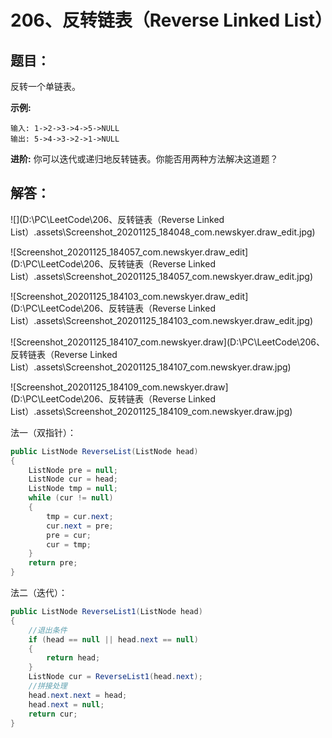 # 206、反转链表（Reverse Linked List）

## 题目：

反转一个单链表。

**示例:**

```
输入: 1->2->3->4->5->NULL
输出: 5->4->3->2->1->NULL
```

**进阶:**
你可以迭代或递归地反转链表。你能否用两种方法解决这道题？

## 解答：

![](D:\PC\LeetCode\206、反转链表（Reverse Linked List）.assets\Screenshot_20201125_184048_com.newskyer.draw_edit.jpg)

![Screenshot_20201125_184057_com.newskyer.draw_edit](D:\PC\LeetCode\206、反转链表（Reverse Linked List）.assets\Screenshot_20201125_184057_com.newskyer.draw_edit.jpg)

![Screenshot_20201125_184103_com.newskyer.draw_edit](D:\PC\LeetCode\206、反转链表（Reverse Linked List）.assets\Screenshot_20201125_184103_com.newskyer.draw_edit.jpg)

![Screenshot_20201125_184107_com.newskyer.draw](D:\PC\LeetCode\206、反转链表（Reverse Linked List）.assets\Screenshot_20201125_184107_com.newskyer.draw.jpg)

![Screenshot_20201125_184109_com.newskyer.draw](D:\PC\LeetCode\206、反转链表（Reverse Linked List）.assets\Screenshot_20201125_184109_com.newskyer.draw.jpg)

法一（双指针）：

```csharp
public ListNode ReverseList(ListNode head)
{
    ListNode pre = null;
    ListNode cur = head;
    ListNode tmp = null;
    while (cur != null) 
    {
        tmp = cur.next;
        cur.next = pre;
        pre = cur;
        cur = tmp;
    }
    return pre;
}
```

法二（迭代）：

```csharp
public ListNode ReverseList1(ListNode head)
{
    //退出条件
    if (head == null || head.next == null) 
    {
        return head;
    }
    ListNode cur = ReverseList1(head.next);
    //拼接处理
    head.next.next = head;
    head.next = null;
    return cur;
}
```

